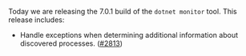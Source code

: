 Today we are releasing the 7.0.1 build of the `dotnet monitor` tool. This release includes:

- Handle exceptions when determining additional information about discovered processes. ([#2813](https://github.com/dotnet/dotnet-monitor/pull/2813))
